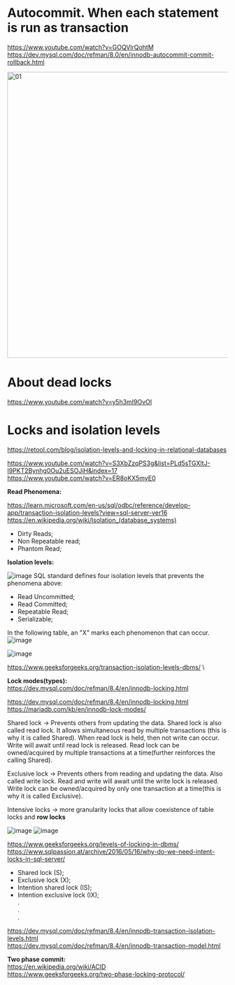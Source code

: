 # Autocommit. When each statement is run as transaction

https://www.youtube.com/watch?v=GOQVlrQohtM \
https://dev.mysql.com/doc/refman/8.0/en/innodb-autocommit-commit-rollback.html

<img width="653" alt="01" src="https://github.com/VIK2395/Databases/assets/50545334/760b95c3-5f4d-4258-ac77-d7a150247482">

# About dead locks
https://www.youtube.com/watch?v=y5h3mI9OvOI

# Locks and isolation levels
https://retool.com/blog/isolation-levels-and-locking-in-relational-databases

https://www.youtube.com/watch?v=S3XbZzqPS3g&list=PLd5sTGXltJ-l9PKT2Bynhg0Ou2uESOJiH&index=17 \
https://www.youtube.com/watch?v=ER8oKX5myE0

__Read Phenomena:__

https://learn.microsoft.com/en-us/sql/odbc/reference/develop-app/transaction-isolation-levels?view=sql-server-ver16 \
https://en.wikipedia.org/wiki/Isolation_(database_systems)

- Dirty Reads;
- Non Repeatable read;
- Phantom Read;

__Isolation levels:__

![image](https://github.com/VIK2395/Databases/assets/50545334/24a03409-3204-4f67-8f5a-0369c2ed4262)
SQL standard defines four isolation levels that prevents the phenomena above:
- Read Uncommitted;
- Read Committed;
- Repeatable Read;
- Serializable;

In the following table, an "X" marks each phenomenon that can occur.
![image](https://github.com/VIK2395/Databases/assets/50545334/4e16acaf-fa3f-4d59-ae25-e550e702ee8a)

![image](https://github.com/VIK2395/Databases/assets/50545334/a3dd5b36-0859-43a6-85df-0b192854aac6)

https://www.geeksforgeeks.org/transaction-isolation-levels-dbms/ \

__Lock modes(types):__\
https://dev.mysql.com/doc/refman/8.4/en/innodb-locking.html

https://dev.mysql.com/doc/refman/8.4/en/innodb-locking.html \
https://mariadb.com/kb/en/innodb-lock-modes/

Shared lock -> Prevents others from updating the data. Shared lock is also called read lock. It allows simultaneous read by multiple transactions (this is why it is called Shared). When read lock is held, then not write can occur. Write will await until read lock is released. Read lock can be owned/acquired by multiple transactions at a time(further reinforces the calling Shared).

Exclusive lock -> Prevents others from reading and updating the data. Also called write lock. Read and write will await until the write lock is released. Write lock can be owned/acquired by only one transaction at a time(this is why it is called Exclusive).

Intensive locks -> more granularity locks that allow coexistence of table locks and __row locks__

![image](https://github.com/VIK2395/Databases/assets/50545334/5f1d69c5-ece5-4f61-8954-78605598902a)
![image](https://github.com/VIK2395/Databases/assets/50545334/53094fe4-117a-4cf9-864e-a853d26e8fac)


https://www.geeksforgeeks.org/levels-of-locking-in-dbms/ \
https://www.sqlpassion.at/archive/2016/05/16/why-do-we-need-intent-locks-in-sql-server/

- Shared lock (S);
- Exclusive lock (X);
- Intention shared lock (IS);
- Intention exclusive lock (IX);\
.\
.\
.

https://dev.mysql.com/doc/refman/8.4/en/innodb-transaction-isolation-levels.html \
https://dev.mysql.com/doc/refman/8.4/en/innodb-transaction-model.html

__Two phase commit:__\
https://en.wikipedia.org/wiki/ACID \
https://www.geeksforgeeks.org/two-phase-locking-protocol/
